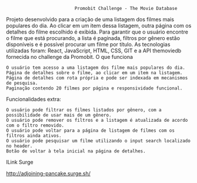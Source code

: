 

                              Promobit Challenge - The Movie Database

Projeto desenvolvido para a criação de uma listagem dos filmes mais populares do dia. Ao clicar em um item dessa listagem, outra página com os detalhes do filme escolhido é exibida. Para garantir que o usuário encontre o filme que está procurando, a lista é paginada, filtros por gênero estão disponíveis e é possível procurar um filme por título. As tecnologias utilizadas foram: React, JavaScript, HTML, CSS, GIT e a API themoviedb fornecida no challenge da Promobit.
O que funciona

    O usuário tem acesso a uma listagem dos filme mais populares do dia.
    Página de detalhes sobre o filme, ao clicar em um item na listagem.
    Página de detalhes com rota própria e pode ser indexada em mecanismos de pesquisa.
    Paginação contendo 20 filmes por página e responsividade funcional.

Funcionalidades extra:

    O usuário pode filtrar os filmes listados por gênero, com a possibilidade de usar mais de um gênero.
    O usuário pode remover os filtros e a listagem é atualizada de acordo com o filtro removido.
    O usuário pode voltar para a página de listagem de filmes com os filtros ainda ativos.
    O usuário pode pesquisar um filme utilizando o input search localizado no header.
    Botão de voltar à tela inicial na página de detalhes.

lLink Surge

http://adjoining-pancake.surge.sh/